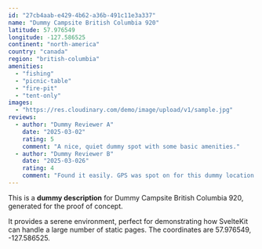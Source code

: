 ```yaml
---
id: "27cb4aab-e429-4b62-a36b-491c11e3a337"
name: "Dummy Campsite British Columbia 920"
latitude: 57.976549
longitude: -127.586525
continent: "north-america"
country: "canada"
region: "british-columbia"
amenities:
  - "fishing"
  - "picnic-table"
  - "fire-pit"
  - "tent-only"
images:
  - "https://res.cloudinary.com/demo/image/upload/v1/sample.jpg"
reviews:
  - author: "Dummy Reviewer A"
    date: "2025-03-02"
    rating: 5
    comment: "A nice, quiet dummy spot with some basic amenities."
  - author: "Dummy Reviewer B"
    date: "2025-03-026"
    rating: 4
    comment: "Found it easily. GPS was spot on for this dummy location."
---
```


This is a **dummy description** for Dummy Campsite British Columbia 920, generated for the proof of concept.

It provides a serene environment, perfect for demonstrating how SvelteKit can handle a large number of static pages. The coordinates are 57.976549, -127.586525.
